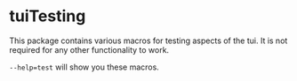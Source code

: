 # tuiTesting

This package contains various macros for testing aspects of the tui. It is not required for any other functionality to work.

`--help=test` will show you these macros.
